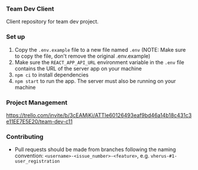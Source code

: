 ### Team Dev Client

Client repository for team dev project.

### Set up

1. Copy the `.env.example` file to a new file named `.env` (NOTE: Make sure to copy the file, don't remove the original .env.example)
2. Make sure the `REACT_APP_API_URL` environment variable in the `.env` file contains the URL of the server app on your machine
3. `npm ci` to install dependencies
4. `npm start` to run the app. The server must also be running on your machine

### Project Management

https://trello.com/invite/b/3cEAMjKi/ATTIe60126493eaf9bd46a14b18c431c3e11EE7E5E20/team-dev-c11

### Contributing

- Pull requests should be made from branches following the naming convention: `<username>-<issue_number>-<feature>`, e.g. `vherus-#1-user_registration`
